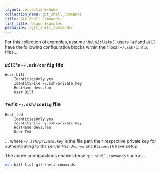 ```yaml
---
layout: collections/home
collection_name: git_shell_commands
title: Git Shell Commands
list_title: Usage Examples
permalink: /git_shell_commands/
---
```


For this collection of examples, assume that _`Git`_/_`Jekyll`_ users _`Ted`_ and _`Bill`_ have the following configuration blocks within their local `~/.ssh/config` files...


### _`Bill`'s_ `~/.ssh/config` file


```
Host bill
    IdentitiesOnly yes
    IdentityFile ~/.ssh/private.key
    HostName devs.lan
    User Bill
```


### _`Ted`'s_ `~/.ssh/config` file


```
Host ted
    IdentitiesOnly yes
    IdentityFile ~/.ssh/private.key
    HostName devs.lan
    User Ted
```


... where _`~/.ssh/private.key`_ is the file path their respective private key for authenticating to the server that _`Joanna`_ and _`Elizabeth`_ have setup.


The above configurations enables terse `git-shell-commands` such as...


```bash
ssh bill list git-shell-commands
```
